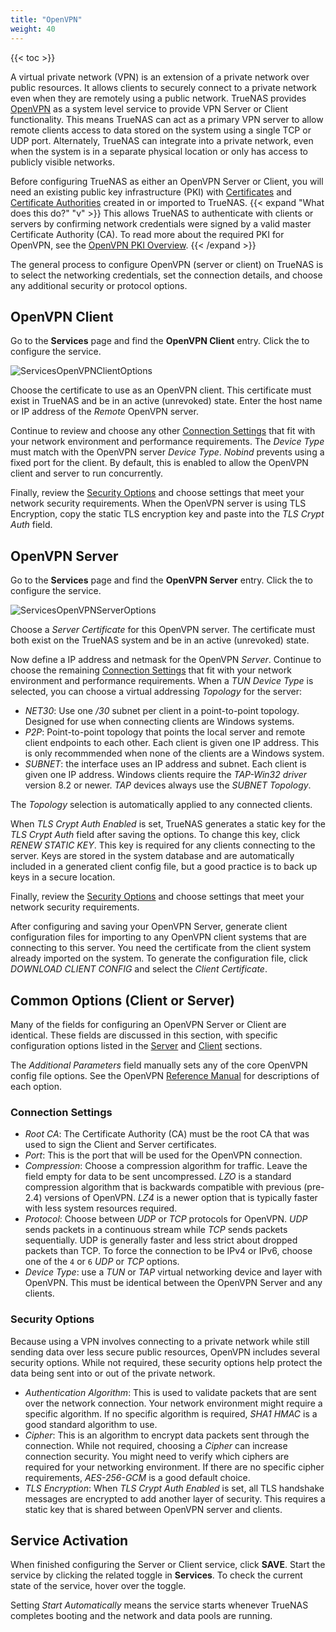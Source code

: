 ```yaml
---
title: "OpenVPN"
weight: 40
---
```


{{< toc >}}

A virtual private network (VPN) is an extension of a private network over public resources.
It allows clients to securely connect to a private network even when they are remotely using a public network.
TrueNAS provides [OpenVPN](https://openvpn.net/) as a system level service to provide VPN Server or Client functionality.
This means TrueNAS can act as a primary VPN server to allow remote clients access to data stored on the system using a single TCP or UDP port.
Alternately, TrueNAS can integrate into a private network, even when the system is in a separate physical location or only has access to publicly visible networks.

Before configuring TrueNAS as either an OpenVPN Server or Client, you will need an existing public key infrastructure (PKI) with [Certificates](/CORE/System/certificates/) and [Certificate Authorities](/CORE/System/certificate-authorities/) created in or imported to TrueNAS.
{{< expand "What does this do?" "v" >}}
This allows TrueNAS to authenticate with clients or servers by confirming network credentials were signed by a valid master Certificate Authority (CA).
To read more about the required PKI for OpenVPN, see the [OpenVPN PKI Overview](https://community.openvpn.net/openvpn/wiki/HOWTO?__cf_chl_jschl_tk__=92022277e38bff707b1684f49a2af61f5eb4c632-1605712222-0-AQxKxUAlHKMcfHHNdSMOLL25Lr3e8icKHu3CgjMFRe6GXS1Z72EgXMieNrGaBdWa0m3R5CEZcxwGdwhgaRO392FTivdOQis5Pa2Bm-4jEzydUBTqhx_F4XWN7ujVee5CUxG6AoyOet91SaWM-siqV0_d0ppGnSsfwX9HFOmKuAnJexAjqpofUlP6xjru4Qujw72uR-yUT3fuFDMyukAAtEAP_zPXtewdS_kcSC5eSdf-RC6V8T_QZ2UT6GfqxxSr5shwe0rFkNinTCOKLk_67UIU2zEkpuiQ8C7p3ysh1DS_ONAzR2pfwdgetKm3HiBJ38C86956W6D8-mpOulfP26E#Overview).
{{< /expand >}}

The general process to configure OpenVPN (server or client) on TrueNAS is to select the networking credentials, set the connection details, and choose any additional security or protocol options.

## OpenVPN Client

Go to the **Services** page and find the **OpenVPN Client** entry.
Click the <i class="fa fa-pencil" aria-hidden="true" title="Configure"></i> to configure the service.

![ServicesOpenVPNClientOptions](/images/CORE/12.0/ServicesOpenVPNClientOptions.png "OpenVPN Client Options")

Choose the certificate to use as an OpenVPN client.
This certificate must exist in TrueNAS and be in an active (unrevoked) state.
Enter the host name or IP address of the *Remote* OpenVPN server.

Continue to review and choose any other [Connection Settings](#connection-settings) that fit with your network environment and performance requirements.
The *Device Type* must match with the OpenVPN server *Device Type*.
*Nobind* prevents using a fixed port for the client.
By default, this is enabled to allow the OpenVPN client and server to run concurrently.

Finally, review the [Security Options](#security-options) and choose settings that meet your network security requirements.
When the OpenVPN server is using TLS Encryption, copy the static TLS encryption key and paste into the *TLS Crypt Auth* field.

## OpenVPN Server

Go to the **Services** page and find the **OpenVPN Server** entry.
Click the <i class="fa fa-pencil" aria-hidden="true" title="Configure"></i> to configure the service.

![ServicesOpenVPNServerOptions](/images/CORE/12.0/ServicesOpenVPNServerOptions.png "OpenVPN Server Options")

Choose a *Server Certificate* for this OpenVPN server.
The certificate must both exist on the TrueNAS system and be in an active (unrevoked) state.

Now define a IP address and netmask for the OpenVPN *Server*.
Continue to choose the remaining [Connection Settings](#connection-settings) that fit with your network environment and performance requirements.
When a *TUN* *Device Type* is selected, you can choose a virtual addressing *Topology* for the server:

* *NET30*: Use one */30* subnet per client in a point-to-point topology.
  Designed for use when connecting clients are Windows systems.
* *P2P*: Point-to-point topology that points the local server and remote client endpoints to each other.
  Each client is given one IP address.
  This is only recommmended when none of the clients are a Windows system.
* *SUBNET*: the interface uses an IP address and subnet.
  Each client is given one IP address.
  Windows clients require the *TAP-Win32 driver* version 8.2 or newer.
  *TAP* devices always use the *SUBNET* *Topology*.

The *Topology* selection is automatically applied to any connected clients.

When *TLS Crypt Auth Enabled* is set, TrueNAS generates a static key for the *TLS Crypt Auth* field after saving the options.
To change this key, click *RENEW STATIC KEY*.
This key is required for any clients connecting to the server.
Keys are stored in the system database and are automatically included in a generated client config file, but a good practice is to back up keys in a secure location.

Finally, review the [Security Options](#security-options) and choose settings that meet your network security requirements.

After configuring and saving your OpenVPN Server, generate client configuration files for importing to any OpenVPN client systems that are connecting to this server.
You need the certificate from the client system already imported on the system.
To generate the configuration file, click *DOWNLOAD CLIENT CONFIG* and select the *Client Certificate*.

## Common Options (Client or Server)

Many of the fields for configuring an OpenVPN Server or Client are identical.
These fields are discussed in this section, with specific configuration options listed in the [Server](#openvpn-server) and [Client](#openvpn-client) sections.

The *Additional Parameters* field manually sets any of the core OpenVPN config file options.
See the OpenVPN [Reference Manual](https://openvpn.net/community-resources/reference-manual-for-openvpn-2-4/) for descriptions of each option.

### Connection Settings

* *Root CA*: The Certificate Authority (CA) must be the root CA that was used to sign the Client and Server certificates.
* *Port*: This is the port that will be used for the OpenVPN connection.
* *Compression*: Choose a compression algorithm for traffic.
  Leave the field empty for data to be sent uncompressed.
  *LZO* is a standard compression algorithm that is backwards compatible with previous (pre-2.4) versions of OpenVPN.
  *LZ4* is a newer option that is typically faster with less system resources required.
* *Protocol*: Choose between *UDP* or *TCP* protocols for OpenVPN.
  *UDP* sends packets in a continuous stream while *TCP* sends packets sequentially.
  UDP is generally faster and less strict about dropped packets than TCP.
  To force the connection to be IPv4 or IPv6, choose one of the `4` or `6` *UDP* or *TCP* options.
* *Device Type*: use a *TUN* or *TAP* virtual networking device and layer with OpenVPN.
  This must be identical between the OpenVPN Server and any clients.

### Security Options

Because using a VPN involves connecting to a private network while still sending data over less secure public resources, OpenVPN includes several security options.
While not required, these security options help protect the data being sent into or out of the private network.

* *Authentication Algorithm*: This is used to validate packets that are sent over the network connection. Your network environment might require a specific algorithm. If no specific algorithm is required, *SHA1 HMAC* is a good standard algorithm to use.
* *Cipher*: This is an algorithm to encrypt data packets sent through the connection. While not required, choosing a *Cipher* can increase connection security. You might need to verify which ciphers are required for your networking environment. If there are no specific cipher requirements, *AES-256-GCM* is a good default choice.
* *TLS Encryption*: When *TLS Crypt Auth Enabled* is set, all TLS handshake messages are encrypted to add another layer of security. This requires a static key that is shared between OpenVPN server and clients.

## Service Activation

When finished configuring the Server or Client service, click **SAVE**.
Start the service by clicking the related toggle in **Services**.
To check the current state of the service, hover over the toggle.

Setting *Start Automatically* means the service starts whenever TrueNAS completes booting and the network and data pools are running.
